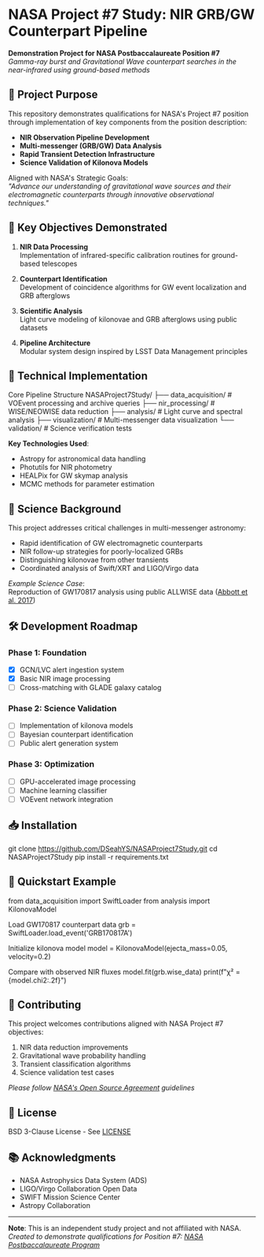 # NASA Project #7 Study: NIR GRB/GW Counterpart Pipeline

**Demonstration Project for NASA Postbaccalaureate Position #7**  
*Gamma-ray burst and Gravitational Wave counterpart searches in the near-infrared using ground-based methods*

## 🚀 Project Purpose
This repository demonstrates qualifications for NASA's Project #7 position through implementation of key components from the position description:

- **NIR Observation Pipeline Development**
- **Multi-messenger (GRB/GW) Data Analysis**
- **Rapid Transient Detection Infrastructure**
- **Science Validation of Kilonova Models**

Aligned with NASA's Strategic Goals:  
*"Advance our understanding of gravitational wave sources and their electromagnetic counterparts through innovative observational techniques."*

## 📌 Key Objectives Demonstrated
1. **NIR Data Processing**  
   Implementation of infrared-specific calibration routines for ground-based telescopes

2. **Counterpart Identification**  
   Development of coincidence algorithms for GW event localization and GRB afterglows

3. **Scientific Analysis**  
   Light curve modeling of kilonovae and GRB afterglows using public datasets

4. **Pipeline Architecture**  
   Modular system design inspired by LSST Data Management principles

## 🔭 Technical Implementation

Core Pipeline Structure
NASAProject7Study/
├── data_acquisition/ # VOEvent processing and archive queries
├── nir_processing/ # WISE/NEOWISE data reduction
├── analysis/ # Light curve and spectral analysis
├── visualization/ # Multi-messenger data visualization
└── validation/ # Science verification tests

**Key Technologies Used**:
- Astropy for astronomical data handling
- Photutils for NIR photometry
- HEALPix for GW skymap analysis
- MCMC methods for parameter estimation

## 🌌 Science Background
This project addresses critical challenges in multi-messenger astronomy:
- Rapid identification of GW electromagnetic counterparts
- NIR follow-up strategies for poorly-localized GRBs
- Distinguishing kilonovae from other transients
- Coordinated analysis of Swift/XRT and LIGO/Virgo data

*Example Science Case*:  
Reproduction of GW170817 analysis using public ALLWISE data ([Abbott et al. 2017](https://doi.org/10.3847/2041-8213/aa91c9))

## 🛠 Development Roadmap
### Phase 1: Foundation
- [x] GCN/LVC alert ingestion system
- [x] Basic NIR image processing
- [ ] Cross-matching with GLADE galaxy catalog

### Phase 2: Science Validation
- [ ] Implementation of kilonova models
- [ ] Bayesian counterpart identification
- [ ] Public alert generation system

### Phase 3: Optimization
- [ ] GPU-accelerated image processing
- [ ] Machine learning classifier
- [ ] VOEvent network integration

## 📥 Installation

git clone https://github.com/DSeahYS/NASAProject7Study.git
cd NASAProject7Study
pip install -r requirements.txt


## 🧪 Quickstart Example
from data_acquisition import SwiftLoader
from analysis import KilonovaModel

Load GW170817 counterpart data
grb = SwiftLoader.load_event('GRB170817A')

Initialize kilonova model
model = KilonovaModel(ejecta_mass=0.05, velocity=0.2)

Compare with observed NIR fluxes
model.fit(grb.wise_data)
print(f"χ² = {model.chi2:.2f}")


## 🤝 Contributing
This project welcomes contributions aligned with NASA Project #7 objectives:
1. NIR data reduction improvements
2. Gravitational wave probability handling
3. Transient classification algorithms
4. Science validation test cases

*Please follow [NASA's Open Source Agreement](https://code.nasa.gov/#/faq) guidelines*

## 📜 License
BSD 3-Clause License - See [LICENSE](LICENSE)

## 📚 Acknowledgments
- NASA Astrophysics Data System (ADS)
- LIGO/Virgo Collaboration Open Data
- SWIFT Mission Science Center
- Astropy Collaboration

---

**Note**: This is an independent study project and not affiliated with NASA.  
*Created to demonstrate qualifications for Position #7: [NASA Postbaccalaureate Program]([https://nasa.gov/careers](https://cresst2.breezy.hr/p/a3edf6a5f7c2-project-7-postbaccalaureate-positions-in-astrophysics-science-and-solar-system-exploration-divisions-at-nasa-goddard-space-flight-center))*
